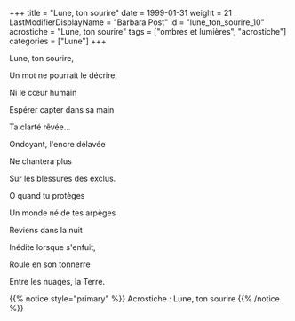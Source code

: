 +++
title = "Lune, ton sourire"
date = 1999-01-31
weight = 21
LastModifierDisplayName = "Barbara Post"
id = "lune_ton_sourire_10"
acrostiche = "Lune, ton sourire"
tags = ["ombres et lumières", "acrostiche"]
categories = ["Lune"]
+++

Lune, ton sourire,

Un mot ne pourrait le décrire,

Ni le cœur humain

Espérer capter dans sa main

Ta clarté rêvée...

Ondoyant, l'encre délavée

Ne chantera plus

Sur les blessures des exclus.

O quand tu protèges

Un monde né de tes arpèges

Reviens dans la nuit

Inédite lorsque s'enfuit,

Roule en son tonnerre

Entre les nuages, la Terre.

{{% notice style="primary" %}}
Acrostiche : Lune, ton sourire
{{% /notice %}}
